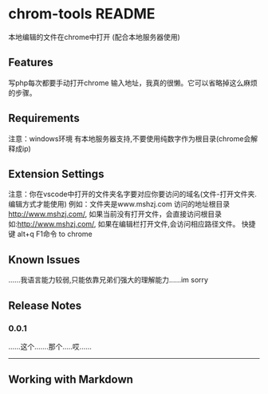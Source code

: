 # chrom-tools README

本地编辑的文件在chrome中打开 (配合本地服务器使用) 
## Features

写php每次都要手动打开chrome 输入地址，我真的很懒。它可以省略掉这么麻烦的步骤。
## Requirements

注意：windows环境 有本地服务器支持,不要使用纯数字作为根目录(chrome会解释成ip)

## Extension Settings

注意：你在vscode中打开的文件夹名字要对应你要访问的域名(文件-打开文件夹.编辑方式才能使用)
例如：文件夹是www.mshzj.com 访问的地址根目录 http://www.mshzj.com/,
      如果当前没有打开文件，会直接访问根目录如:http://www.mshzj.com/, 如果在编辑栏打开文件,会访问相应路径文件。
快捷键 alt+q
F1命令 to chrome

## Known Issues
......我语言能力较弱,只能依靠兄弟们强大的理解能力......im sorry


## Release Notes



### 0.0.1

......这个.......那个.....哎......

-----------------------------------------------------------------------------------------------------------

## Working with Markdown



